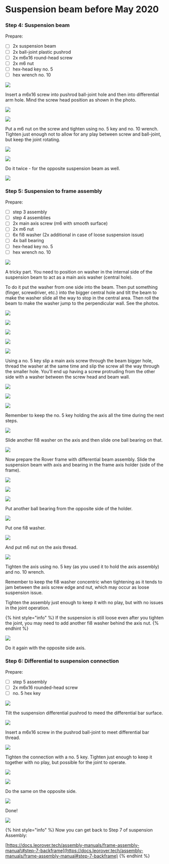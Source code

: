 # Suspension beam before May 2020

### Step 4: Suspension beam

Prepare:

* [ ] 2x suspension beam
* [ ] 2x ball-joint plastic pushrod
* [ ] 2x m6x16 round-head screw
* [ ] 2x m6 nut
* [ ] hex-head key no. 5
* [ ] hex wrench no. 10

![](../.gitbook/assets/p1020216.jpeg)

Insert a m6x16 screw into pushrod ball-joint hole and then into differential arm hole. Mind the screw head position as shown in the photo.

![](../.gitbook/assets/p1020217.jpeg)

![](../.gitbook/assets/p1020220.jpeg)

Put a m6 nut on the screw and tighten using no. 5 key and no. 10 wrench. Tighten just enough not to allow for any play between screw and ball-joint, but keep the joint rotating.

![](../.gitbook/assets/p1020221.jpeg)

![](../.gitbook/assets/p1020223.jpeg)

Do it twice - for the opposite suspension beam as well.

![](../.gitbook/assets/p1020226.jpeg)

### Step 5: Suspension to frame assembly

Prepare:

* [ ] step 3 assembly
* [ ] step 4 assemblies
* [ ] 2x main axis screw \(m6 with smooth surface\)
* [ ] 2x m6 nut
* [ ] 6x fi8 washer \(2x additional in case of loose suspension issue\)
* [ ] 4x ball bearing
* [ ] hex-head key no. 5
* [ ] hex wrench no. 10

![](../.gitbook/assets/p1020228.jpeg)

A tricky part. You need to position on washer in the internal side of the suspension beam to act as a main axis washer \(central hole\).

To do it put the washer from one side into the beam. Then put something \(finger, screwdriver, etc.\) into the bigger central hole and tilt the beam to make the washer slide all the way to stop in the central area. Then roll the beam to make the washer jump to the perpendicular wall. See the photos.

![](../.gitbook/assets/p1020231.jpeg)

![](../.gitbook/assets/p1020236.jpeg)

![](../.gitbook/assets/p1020238.jpeg)

![](../.gitbook/assets/p1020244.jpeg)

![](../.gitbook/assets/p1020248.jpeg)

Using a no. 5 key slip a main axis screw through the beam bigger hole, thread the washer at the same time and slip the screw all the way through the smaller hole. You'll end up having a screw protruding from the other side with a washer between the screw head and beam wall.

![](../.gitbook/assets/p1020250.jpeg)

![](../.gitbook/assets/p1020252.jpeg)

![](../.gitbook/assets/p1020258.jpeg)

Remember to keep the no. 5 key holding the axis all the time during the next steps.

![](../.gitbook/assets/p1020262.jpeg)

Slide another fi8 washer on the axis and then slide one ball bearing on that.

![](../.gitbook/assets/p1020272.jpeg)

Now prepare the Rover frame with differential beam assembly. Slide the suspension beam with axis and bearing in the frame axis holder \(side of the frame\).

![](../.gitbook/assets/p1020273.jpeg)

![](../.gitbook/assets/p1020279.jpeg)

![](../.gitbook/assets/p1020281.jpeg)

Put another ball bearing from the opposite side of the holder.

![](../.gitbook/assets/p1020283.jpeg)

Put one fi8 washer.

![](../.gitbook/assets/p1020292.jpeg)

And put m6 nut on the axis thread.

![](../.gitbook/assets/p1020294.jpeg)

Tighten the axis using no. 5 key \(as you used it to hold the axis assembly\) and no. 10 wrench.

Remember to keep the fi8 washer concentric when tightening as it tends to jam between the axis screw edge and nut, which may occur as loose suspension issue.

Tighten the assembly just enough to keep it with no play, but with no issues in the joint operation.

{% hint style="info" %}
If the suspension is still loose even after you tighten the joint, you may need to add another fi8 washer behind the axis nut.
{% endhint %}

![](../.gitbook/assets/p1020298.jpeg)

Do it again with the opposite side axis.

### Step 6: Differential to suspension connection

Prepare:

* [ ] step 5 assembly
* [ ] 2x m6x16 rounded-head screw
* [ ] no. 5 hex key

![](../.gitbook/assets/p1020301.jpeg)

Tilt the suspension differential pushrod to meed the differential bar surface.

![](../.gitbook/assets/p1020303.jpeg)

Insert a m6x16 screw in the pushrod ball-joint to meet differential bar thread.

![](../.gitbook/assets/p1020306.jpeg)

Tighten the connection with a no. 5 key. Tighten just enough to keep it together with no play, but possible for the joint to operate. 

![](../.gitbook/assets/p1020307.jpeg)

![](../.gitbook/assets/p1020309.jpeg)

Do the same on the opposite side.

![](../.gitbook/assets/p1020311.jpeg)

Done!

![](../.gitbook/assets/p1020313.jpeg)

{% hint style="info" %}
Now you can get back to Step 7 of suspension Assembly:

[https://docs.leorover.tech/assembly-manuals/frame-assembly-manual\#step-7-backframe](https://docs.leorover.tech/assembly-manuals/frame-assembly-manual#step-7-backframe)
{% endhint %}

